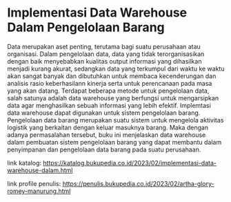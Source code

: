 # Implementasi Data Warehouse Dalam Pengelolaan Barang 
Data merupakan aset penting, terutama bagi suatu perusahaan atau organisasi. Dalam pengelolaan data, data yang tidak terorganisasikan dengan baik menyebabkan kualitas output informasi yang dihasilkan menjadi kurang akurat, sedangkan data yang terkumpul dari waktu ke waktu akan sangat banyak dan dibutuhkan untuk membaca kecenderungan dan analisis rasio keberhasilann kinerja serta untuk perencanaan pada masa yang akan datang. Terdapat beberapa metode untuk pengelolaan data, salah satunya adalah data warehouse yang berfungsi untuk mengarsipkan data agar menghasilkan sebuah informasi yang lebih efektif. Implemtasi data warehouse dapat digunakan untuk sistem pengelolaan barang. Pengelolaan data barang merupakan suatu sistem untuk mengelola aktivitas logistik yang berkaitan dengan keluar masuknya barang. Maka dengan adanya permasalahan tersebut, buku ini menjelaskan data warehouse dalam pembuatan sistem pengelolaan barang yang dapat membantu dalam penyimpanan dan pengelolaan data barang pada suatu perusahaan.

link katalog: https://katalog.bukupedia.co.id/2023/02/implementasi-data-warehouse-dalam.html

link profile penulis: https://penulis.bukupedia.co.id/2023/02/artha-glory-romey-manurung.html

